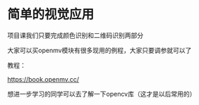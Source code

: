 # 简单的视觉应用

项目课我们只要完成颜色识别和二维码识别两部分

大家可以买openmv模块有很多现用的例程，大家只要调参就可以了

教程：

https://book.openmv.cc/

想进一步学习的同学可以去了解一下opencv库（这才是以后常用的）
